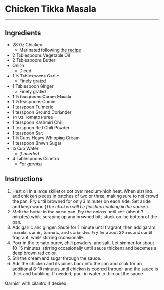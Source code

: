 # Chicken Tikka Masala
---
## Ingredients
- 28 Oz Chicken
  - Marinated following [the recipe](chicken-tikka-masala-marinade.md)
- 2 Tablespoons Vegetable Oil
- 2 Tablespoons Butter
- Onion
  - Diced
- 1 ½ Tablespoons Garlic
  - Finely grated
- 1 Tablespoon Ginger
  - Finely grated
- 1 ½ teaspoons Garam Masala
- 1 ½ teaspoons Cumin
- 1 teaspoon Turmeric
- 1 teaspoon Ground Coriander
- 14 Oz Tomato Puree
- 1 teaspoon Kashmiri Chili
- 1 teaspoon Red Chili Powder
- 1 teaspoon Salt
- 1 ¼ Cups Heavy Whipping Cream
- 1 teaspoon Brown Sugar
- ¼ Cup Water
  - _If needed_
- 4 Tablespoons Cilantro
  - _For garnish_

## Instructions
1. Heat oil in a large skillet or pot over medium-high heat. When sizzling, add chicken pieces in batches of two or three, making sure to not crowd the pan. Fry until browned for only 3 minutes on each side. Set aside and keep warn. (_The chicken will be finished cooking in the sauce._)
2. Melt the butter in the same pan. Fry the onions until soft (about 3 minutes) while scraping up any browned bits stuck on the bottom of the pan.
3. Add garlic and ginger. Sauté for 1 minute until fragrant, then add garam masala, cumin, tumeric, and coriander. Fry for about 20 seconds until fragrant, while stirring occasionally.
4. Pour in the tomato puree, chili powders, and salt. Let simmer for about 10-15 minutes, stirring occasionally until sauce thickens and becomes a deep brown red color.
5. Stir the cream and sugar through the sauce.
6. Add the chicken and its juices back into the pan and cook for an additional 8-10 minutes until chicken is cooned through and the sauce is thick and bubbling. If needed, pour in water to thin out the sauce.

Garnish with cilantro if desired.
